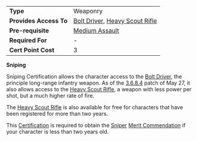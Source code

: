 |                        |                                                                                                |
| ---------------------- | ---------------------------------------------------------------------------------------------- |
| **Type**               | Weaponry                                                                                       |
| **Provides Access To** | [Bolt Driver](../weapons/Bolt_Driver.md), [Heavy Scout Rifle](../weapons/Heavy_Scout_Rifle.md) |
| **Pre-requisite**      | [Medium Assault](Medium_Assault.md)                                                            |
| **Required For**       | \-                                                                                             |
| **Cert Point Cost**    | 3                                                                                              |

**Sniping**

Sniping Certification allows the character access to the [Bolt
Driver](../weapons/Bolt_Driver.md), the principle long-range infantry
weapon. As of the [3.6.8.4](3.md.6.8.4) patch of May 27, it also
allows access to the [Heavy Scout Rifle](../weapons/Heavy_Scout_Rifle.md),
a weapon with less power per shot, but a much higher rate of fire.

The [Heavy Scout Rifle](../weapons/Heavy_Scout_Rifle.md) is also available
for free for characters that have been registered for more than two
years.

This [Certification](Certification.md) is required to obtain the
[Sniper](</Sniper_(Merit)>) [Merit
Commendation](../merits/Merit_Commendations.md) if your character is less
than two years old.

<!--[Category:Certification](Category:Certification.md)-->
